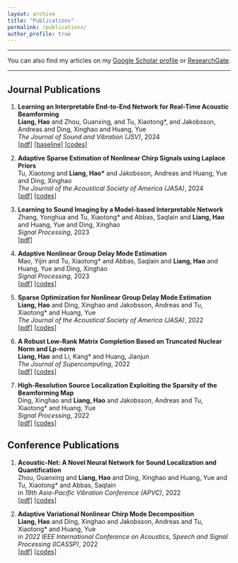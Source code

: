 ```yaml
---
layout: archive
title: "Publications"
permalink: /publications/
author_profile: true
---
```


***

You can also find my articles on my [Google Scholar profile](https://scholar.google.com/citations?user=PtWSpXIAAAAJ&hl=zh-CN) or [ResearchGate](https://www.researchgate.net/profile/Hao-Liang-61).


***

## Journal Publications

<ol>

<li><p> <b>Learning an Interpretable End-to-End Network for Real-Time Acoustic Beamforming</b><br>
<b>Liang, Hao</b> and Zhou, Guanxing, and Tu, Xiaotong*, and Jakobsson, Andreas and Ding, Xinghao and Huang, Yue<br>
<i>The Journal of Sound and Vibration (JSV)</i>, 2024 <br>
<a href="https://doi.org/10.1016/j.jsv.2024.118620" class="textlink" target="_blank">[pdf]</a>
<a href="https://github.com/HauLiang/Acoustic-Beamforming-Advanced" class="textlink" target="_blank">[baseline]</a>
<a href="https://github.com/HauLiang/DAMAS-FISTA-Net" class="textlink" target="_blank">[codes]</a>
</p>
</li>

<li><p> <b>Adaptive Sparse Estimation of Nonlinear Chirp Signals using Laplace Priors</b><br>
Tu, Xiaotong and <b>Liang, Hao*</b> and Jakobsson, Andreas and Huang, Yue and Ding, Xinghao<br>
<i>The Journal of the Acoustical Society of America (JASA)</i>, 2024 <br>
<a href="https://doi.org/10.1121/10.0024248" class="textlink" target="_blank">[pdf]</a>
<a href="https://github.com/HauLiang/ANCME" class="textlink" target="_blank">[codes]</a>
</p>
</li>

<li><p> <b>Learning to Sound Imaging by a Model-based Interpretable Network</b><br>
Zhang, Yonghua and Tu, Xiaotong* and Abbas, Saqlain and <b>Liang, Hao</b> and Huang, Yue and Ding, Xinghao<br>
<i>Signal Processing</i>, 2023 <br>
<a href="https://www.sciencedirect.com/science/article/pii/S0165168423003559" class="textlink" target="_blank">[pdf]</a>
</p>
</li>

<li><p> <b>Adaptive Nonlinear Group Delay Mode Estimation</b><br>
Mao, Yijin and Tu, Xiaotong* and Abbas, Saqlain and <b>Liang, Hao</b> and Huang, Yue and Ding, Xinghao<br>
<i>Signal Processing</i>, 2023 <br>
<a href="https://www.sciencedirect.com/science/article/pii/S0165168423002554" class="textlink" target="_blank">[pdf]</a>
<a href="https://github.com/YijinMao/ANGDME" class="textlink" target="_blank">[codes]</a>
</p>
</li>

<li><p> <b>Sparse Optimization for Nonlinear Group Delay Mode Estimation</b><br>
<b>Liang, Hao</b> and Ding, Xinghao and Jakobsson, Andreas and Tu, Xiaotong* and Huang, Yue<br>
<i>The Journal of the Acoustical Society of America (JASA)</i>, 2022 <br>
<a href="https://doi.org/10.1121/10.0014696" class="textlink" target="_blank">[pdf]</a>
<a href="https://github.com/HauLiang/NGDME" class="textlink" target="_blank">[codes]</a>
</p>
</li>

<li><p> <b>A Robust Low-Rank Matrix Completion Based on Truncated Nuclear Norm and Lp-norm</b><br>
<b>Liang, Hao</b> and Li, Kang* and Huang, Jianjun<br>
<i>The Journal of Supercomputing</i>, 2022 <br>
<a href="https://doi.org/10.1007/s11227-022-04385-8" class="textlink" target="_blank">[pdf]</a>
<a href="https://github.com/HauLiang/Lp-TNN" class="textlink" target="_blank">[codes]</a>
</p>
</li>

<li><p> <b>High-Resolution Source Localization Exploiting the Sparsity of the Beamforming Map</b><br>
Ding, Xinghao and <b>Liang, Hao</b> and Jakobsson, Andreas and Tu, Xiaotong* and Huang, Yue<br>
<i>Signal Processing</i>, 2022 <br>
<a href="https://www.sciencedirect.com/science/article/pii/S016516842100414X" class="textlink" target="_blank">[pdf]</a>
<a href="https://github.com/HauLiang/FFT-DFISTA-and-FFT-DADMM" class="textlink" target="_blank">[codes]</a>
</p>
</li>

</ol>

## Conference Publications

<ol>


<li><p> <b>Acoustic-Net: A Novel Neural Network for Sound Localization and Quantification</b><br>
Zhou, Guanxing and <b>Liang, Hao</b> and Ding, Xinghao and Huang, Yue and Tu, Xiaotong* and Abbas, Saqlain<br>
in <i>19th Asia-Pacific Vibration Conference (APVC)</i>, 2022 <br>
<a href="https://arxiv.org/abs/2203.16988" class="textlink" target="_blank">[pdf]</a>
<a href="https://github.com/JoaquinChou/Acousitc-Net" class="textlink" target="_blank">[codes]</a>
</p>
</li>

<li><p> <b>Adaptive Variational Nonlinear Chirp Mode Decomposition</b><br>
<b>Liang, Hao</b> and Ding, Xinghao and Jakobsson, Andreas and Tu, Xiaotong* and Huang, Yue<br>
in <i>2022 IEEE International Conference on Acoustics, Speech and Signal Processing (ICASSP)</i>, 2022 <br>
<a href="https://ieeexplore.ieee.org/abstract/document/9746147" class="textlink" target="_blank">[pdf]</a>
<a href="https://github.com/HauLiang/AVNCMD" class="textlink" target="_blank">[codes]</a>
</p>
</li>

</ol>